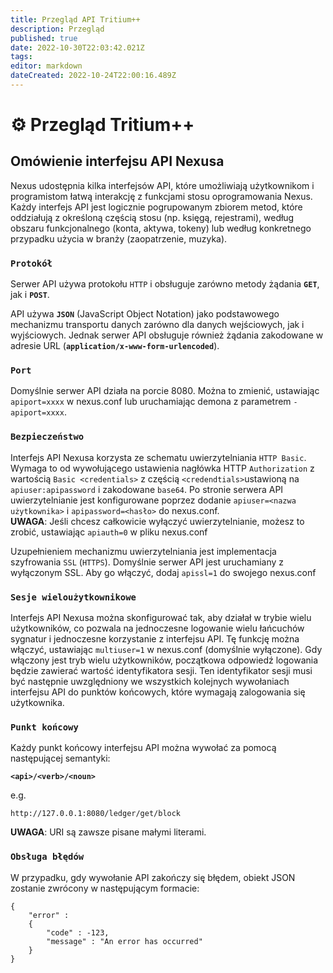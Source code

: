 ```yaml
---
title: Przegląd API Tritium++
description: Przegląd
published: true
date: 2022-10-30T22:03:42.021Z
tags: 
editor: markdown
dateCreated: 2022-10-24T22:00:16.489Z
---
```


# ⚙ Przegląd Tritium++

## Omówienie interfejsu API Nexusa

Nexus udostępnia kilka interfejsów API, które umożliwiają użytkownikom i programistom łatwą interakcję z funkcjami stosu oprogramowania Nexus. Każdy interfejs API jest logicznie pogrupowanym zbiorem metod, które oddziałują z określoną częścią stosu (np. księgą, rejestrami), według obszaru funkcjonalnego (konta, aktywa, tokeny) lub według konkretnego przypadku użycia w branży (zaopatrzenie, muzyka).

### `Protokół`

Serwer API używa protokołu `HTTP` i obsługuje zarówno metody żądania **`GET`**, jak i **`POST`**.

API używa **`JSON`** (JavaScript Object Notation) jako podstawowego mechanizmu transportu danych zarówno dla danych wejściowych, jak i wyjściowych. Jednak serwer API obsługuje również żądania zakodowane w adresie URL (**`application/x-www-form-urlencoded`**).

### `Port`

Domyślnie serwer API działa na porcie 8080. Można to zmienić, ustawiając `apiport=xxxx` w nexus.conf lub uruchamiając demona z parametrem `-apiport=xxxx`.

### `Bezpieczeństwo`

Interfejs API Nexusa korzysta ze schematu uwierzytelniania `HTTP Basic`. Wymaga to od wywołującego ustawienia nagłówka HTTP `Authorization` z wartością `Basic <credentials>` z częścią `<credendtials>`ustawioną na `apiuser:apipassword` i zakodowane `base64`. Po stronie serwera API uwierzytelnianie jest konfigurowane poprzez dodanie `apiuser=<nazwa użytkownika>` i `apipassword=<hasło>` do nexus.conf.\
**UWAGA**: Jeśli chcesz całkowicie wyłączyć uwierzytelnianie, możesz to zrobić, ustawiając `apiauth=0` w pliku nexus.conf

Uzupełnieniem mechanizmu uwierzytelniania jest implementacja szyfrowania `SSL` (`HTTPS`). Domyślnie serwer API jest uruchamiany z wyłączonym SSL. Aby go włączyć, dodaj `apissl=1` do swojego nexus.conf

### `Sesje wieloużytkownikowe`

Interfejs API Nexusa można skonfigurować tak, aby działał w trybie wielu użytkowników, co pozwala na jednoczesne logowanie wielu łańcuchów sygnatur i jednoczesne korzystanie z interfejsu API. Tę funkcję można włączyć, ustawiając `multiuser=1` w nexus.conf (domyślnie wyłączone). Gdy włączony jest tryb wielu użytkowników, początkowa odpowiedź logowania będzie zawierać wartość identyfikatora sesji. Ten identyfikator sesji musi być następnie uwzględniony we wszystkich kolejnych wywołaniach interfejsu API do punktów końcowych, które wymagają zalogowania się użytkownika.

### `Punkt końcowy`

Każdy punkt końcowy interfejsu API można wywołać za pomocą następującej semantyki:

**`<api>/<verb>/<noun>`**

e.g.

```
http://127.0.0.1:8080/ledger/get/block
```

**UWAGA**: URI są zawsze pisane małymi literami.

### `Obsługa błędów`

W przypadku, gdy wywołanie API zakończy się błędem, obiekt JSON zostanie zwrócony w następującym formacie:

```
{
    "error" :
    {
        "code" : -123,
        "message" : "An error has occurred"
    }
}
```

